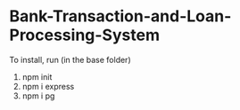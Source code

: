# Bank-Transaction-and-Loan-Processing-System

To install, run (in the base folder)
1. npm init
2. npm i express
3. npm i pg

